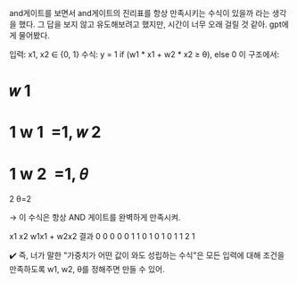 and게이트를 보면서 and게이트의 진리표를 항상 만족시키는 수식이 있을까 라는 생각을 했다. 그 답을 보지 않고 유도해보려고 했지만, 시간이 너무 오래 걸릴 것 같아. gpt에게 물어봤다. 

입력: x1, x2 ∈ {0, 1}
수식: y = 1 if (w1 * x1 + w2 * x2 ≥ θ), else 0
이 구조에서:

𝑤
1
=
1
w 
1
​
 =1, 
𝑤
2
=
1
w 
2
​
 =1, 
𝜃
=
2
θ=2

→ 이 수식은 항상 AND 게이트를 완벽하게 만족시켜.

x1	x2	w1x1 + w2x2	결과
0	0	0	0
0	1	1	0
1	0	1	0
1	1	2	1

✔️ 즉, 너가 말한 "가중치가 어떤 값이 와도 성립하는 수식"은
모든 입력에 대해 조건을 만족하도록 w1, w2, θ를 정해주면 만들 수 있어.
